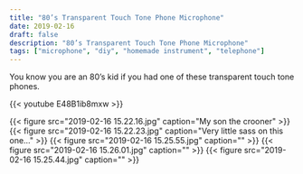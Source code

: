 ```yaml
---
title: "80’s Transparent Touch Tone Phone Microphone"
date: 2019-02-16
draft: false
description: "80’s Transparent Touch Tone Phone Microphone"
tags: ["microphone", "diy", "homemade instrument", "telephone"]
---
```

You know you are an 80’s kid if you had one of these transparent touch tone phones.

{{< youtube E48B1ib8mxw >}}

{{< figure src="2019-02-16 15.22.16.jpg" caption="My son the crooner" >}}
{{< figure src="2019-02-16 15.22.23.jpg" caption="Very little sass on this one…" >}}
{{< figure src="2019-02-16 15.25.55.jpg" caption="" >}}
{{< figure src="2019-02-16 15.26.01.jpg" caption="" >}}
{{< figure src="2019-02-16 15.25.44.jpg" caption="" >}}
